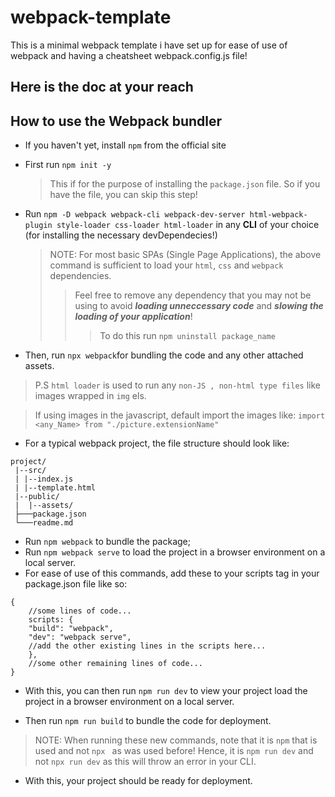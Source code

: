 # webpack-template
This is a minimal webpack template i have set up for ease of use of webpack and having a cheatsheet webpack.config.js file!

## Here is the doc at your reach
## How to use the Webpack bundler

- If you haven't yet, install `npm` from the official site
- First run `npm init -y`

  > This if for the purpose of installing the `package.json` file. So if you have the file, you can skip this step!

- Run `npm -D webpack webpack-cli webpack-dev-server html-webpack-plugin style-loader css-loader html-loader` in any **CLI** of your choice (for installing the necessary devDependecies!)

  > NOTE: For most basic SPAs (Single Page Applications), the above command is sufficient to load your `html`, `css` and `webpack` dependencies.
  >
  > > Feel free to remove any dependency that you may not be using to avoid **_loading unneccessary code_** and **_slowing the loading of your application_**!
  > >
  > > > To do this run
  > > > `npm uninstall package_name`

- Then, run `npx webpack`for bundling the code and any other attached assets.

> P.S `html loader` is used to run any `non-JS , non-html type files` like images wrapped in `img` els.

> If using images in the javascript, default import the images like:
> `import <any_Name> from "./picture.extensionName"`

- For a typical webpack project, the file structure should look like:

```
project/
 |--src/
 | |--index.js
 | |--template.html
 |--public/
 |  |--assets/
 ├───package.json
 └───readme.md
```

- Run `npm webpack` to bundle the package;
- Run `npm webpack serve` to load the project in a browser environment on a local server.
- For ease of use of this commands, add these to your scripts tag in your package.json file like so:

```
{
    //some lines of code...
    scripts: {
    "build": "webpack",
    "dev": "webpack serve",
    //add the other existing lines in the scripts here...
    },
    //some other remaining lines of code...
}
```

- With this, you can then run `npm run dev` to view your project load the project in a browser environment on a local server.

- Then run `npm run build` to bundle the code for deployment.

> NOTE: When running these new commands, note that it is `npm` that is used and not `npx ` as was used before! Hence, it is `npm run dev` and not `npx run dev` as this will throw an error in your CLI.

- With this, your project should be ready for deployment.
